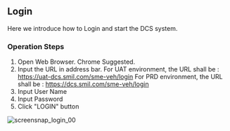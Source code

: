 ## Login

Here we introduce how to Login and start the DCS system.

### Operation Steps

1. Open Web Browser. Chrome Suggested.
2. Input the URL in address bar.
    For UAT environment, the URL shall be : https://uat-dcs.smil.com/sme-veh/login
    For PRD environment, the URL shall be : https://dcs.smil.com/sme-veh/login
3. Input User Name
4. Input Password
5. Click "LOGIN" button

![screensnap_login_00](https://github.com/grantpanda/gitbook_ArbeitBuch/raw/master/.gitbook/assets/screensnap_login_00.png)